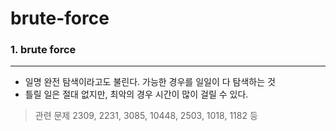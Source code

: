 # brute-force

### 1. brute force

------

- 일명 완전 탐색이라고도 불린다. 가능한 경우를 일일이 다 탐색하는 것 
- 틀릴 일은 절대 없지만, 최악의 경우 시간이 많이 걸릴 수 있다. 

> 관련 문제 2309, 2231, 3085, 10448, 2503, 1018, 1182 등

